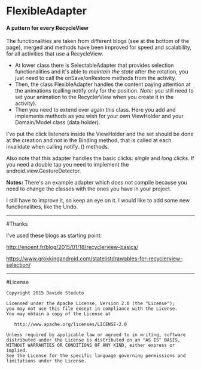 # FlexibleAdapter
#### A pattern for every RecycleView

The functionalities are taken from different blogs (see at the bottom of the page), merged and methods have been improved for speed and scalability, for all activities that use a RecycleView.

* At lower class there is SelectableAdapter that provides selection functionalities and it's able to _maintain the state_ after the rotation, you just need to call the onSave/onRestore methods from the activity.
* Then, the class FlexibleAdapter handles the content paying attention at the animations (calling notify only for the position. _Note:_ you still need to set your animation to the RecyclerView when you create it in the activity).
* Then you need to extend over again this class. Here you add and implements methods as you wish for your own ViewHolder and your Domain/Model class (data holder).

I've put the click listeners inside the ViewHolder and the set should be done at the creation and not in the Binding method, that is called at each invalidate when calling notify..() methods.

Also note that this adapter handles the basic clicks: _single_ and _long clicks_. If you need a double tap you need to implement the android.view.GestureDetector.


**Notes:**
There's an example adapter which does not compile because you need to change the classes with the ones you have in your project.


I still have to improve it, so keep an eye on it.
I would like to add some new functionalities, like the Undo.



***
#Thanks

I've used these blogs as starting point:

http://enoent.fr/blog/2015/01/18/recyclerview-basics/

https://www.grokkingandroid.com/statelistdrawables-for-recyclerview-selection/

***
#License

    Copyright 2015 Davide Steduto

    Licensed under the Apache License, Version 2.0 (the "License");
    you may not use this file except in compliance with the License.
    You may obtain a copy of the License at

       http://www.apache.org/licenses/LICENSE-2.0

    Unless required by applicable law or agreed to in writing, software
    distributed under the License is distributed on an "AS IS" BASIS,
    WITHOUT WARRANTIES OR CONDITIONS OF ANY KIND, either express or implied.
    See the License for the specific language governing permissions and
    limitations under the License.
